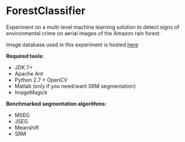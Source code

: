 ForestClassifier
================

Experiment on a multi-level machine learning solution to detect signs of environmental crime on aerial images of the Amazon rain forest.

Image database used in this experiment is hosted <a href="https://github.com/luizcavalcanti/geoma-database">here</a>

<b>Required tools:</b>
* JDK 7+
* Apache Ant
* Python 2.7 + OpenCV
* Matlab (only if you need/want SRM segmentation)
* ImageMagick

<b>Benchmarked segmentation algorithms:</b>
* MSEG
* JSEG
* Meanshift
* SRM
